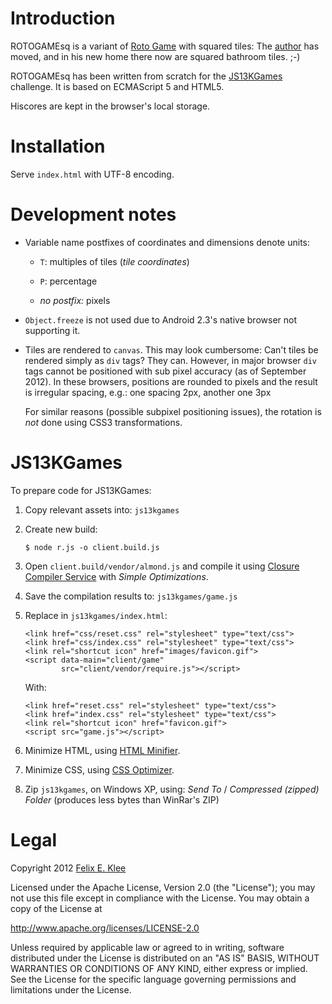 Introduction
============

ROTOGAMEsq is a variant of [Roto Game][1] with squared tiles: The [author][6]
has moved, and in his new home there now are squared bathroom tiles. ;-)

ROTOGAMEsq has been written from scratch for the [JS13KGames][2] challenge. It
is based on ECMAScript 5 and HTML5.

Hiscores are kept in the browser's local storage.


Installation
============

Serve `index.html` with UTF-8 encoding.


Development notes
=================

  * Variable name postfixes of coordinates and dimensions denote units:
  
      - `T`: multiples of tiles (*tile coordinates*)
      
      - `P`: percentage

      - *no postfix:* pixels

  * `Object.freeze` is not used due to Android 2.3's native browser not
    supporting it.
  
  * Tiles are rendered to `canvas`. This may look cumbersome: Can't tiles be
    rendered simply as `div` tags? They can. However, in major browser `div`
    tags cannot be positioned with sub pixel accuracy (as of September 2012).
    In these browsers, positions are rounded to pixels and the result is
    irregular spacing, e.g.: one spacing 2px, another one 3px
    
    For similar reasons (possible subpixel positioning issues), the rotation is
    *not* done using CSS3 transformations.


JS13KGames
==========

To prepare code for JS13KGames:

 1. Copy relevant assets into: `js13kgames`

 2. Create new build:
 
        $ node r.js -o client.build.js

 3. Open `client.build/vendor/almond.js` and compile it using
    [Closure Compiler Service][3] with *Simple Optimizations*.
 
 4. Save the compilation results to: `js13kgames/game.js`

 5. Replace in `js13kgames/index.html`:

        <link href="css/reset.css" rel="stylesheet" type="text/css">
        <link href="css/index.css" rel="stylesheet" type="text/css">
        <link rel="shortcut icon" href="images/favicon.gif">
        <script data-main="client/game"
                src="client/vendor/require.js"></script>

    With:

        <link href="reset.css" rel="stylesheet" type="text/css">
        <link href="index.css" rel="stylesheet" type="text/css">
        <link rel="shortcut icon" href="favicon.gif">
        <script src="game.js"></script>

 6. Minimize HTML, using [HTML Minifier][4].
 
 7. Minimize CSS, using [CSS Optimizer][5].

 8. Zip `js13kgames`, on Windows XP, using: *Send To* / *Compressed (zipped)
    Folder* (produces less bytes than WinRar's ZIP)


Legal
=====

Copyright 2012 [Felix E. Klee][4]

Licensed under the Apache License, Version 2.0 (the "License"); you may not use
this file except in compliance with the License. You may obtain a copy of the
License at

<http://www.apache.org/licenses/LICENSE-2.0>

Unless required by applicable law or agreed to in writing, software distributed
under the License is distributed on an "AS IS" BASIS, WITHOUT WARRANTIES OR
CONDITIONS OF ANY KIND, either express or implied. See the License for the
specific language governing permissions and limitations under the License.


[1]: http://code.google.com/p/rotogame/
[2]: http://js13kgames.com/
[3]: http://closure-compiler.appspot.com/home
[4]: http://kangax.github.com/html-minifier/
[5]: http://www.cssoptimiser.com
[6]: mailto:felix.klee@inka.de
